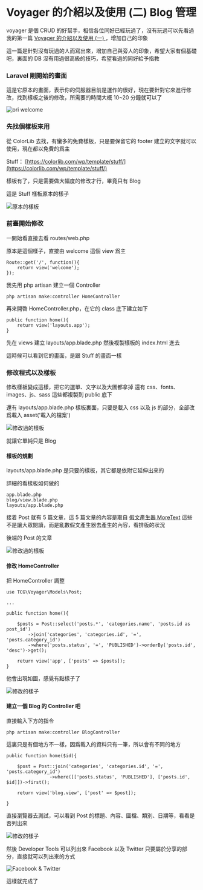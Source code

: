 # Voyager 的介紹以及使用 (二) Blog 管理

voyager 是個 CRUD 的好幫手，相信各位同好已經玩過了，沒有玩過可以先看過我的第一篇 [Voyager 的介紹以及使用 (一)
](https://www.prgpress.com/voyager-de-jie-shao-yi-ji-shi-yong/)，增加自己的印象

這一篇是針對沒有玩過的人而寫出來，增加自己與旁人的印象，希望大家有個基礎吧，裏面的 DB 沒有用過很高級的技巧，希望看過的同好給予指教

### Laravel 剛開始的畫面

這是它原本的畫面，表示你的伺服器目前是運作的很好，現在要針對它來進行修改，找到樣板之後的修改，所需要的時間大概 10~20 分鐘就可以了

![ori welcome](https://raw.githubusercontent.com/zivhsiao/repo-picture-1/master/images/voyager_blog/ori_welcome.png)


### 先找個樣板來用

從 ColorLib 去找，有蠻多的免費樣板，只是要保留它的 footer 建立的文字就可以使用，現在都以免費的爲主

Stuff： [https://colorlib.com/wp/template/stuff/](https://colorlib.com/wp/template/stuff/)

樣板有了，只是需要做大幅度的修改才行，畢竟只有 Blog

這是 Stuff 樣板原本的樣子

![原本的樣板](https://raw.githubusercontent.com/zivhsiao/repo-picture-1/master/images/voyager_blog/stuff_template.png)

### 前臺開始修改

一開始看直接去看 routes/web.php

原本是這個樣子，直接由 welcome 這個 view 爲主

```
Route::get('/', function(){
    return view('welcome');
});
```  

我先用 php artisan 建立一個 Controller

```
php artisan make:controller HomeController 
```

再來開啓 HomeController.php，在它的 class 底下建立如下

```
public function home(){
    return view('layouts.app');
}
```

先在 views 建立 layouts/app.blade.php
然後複製樣板的 index.html 進去

這時候可以看到它的畫面，是跟 Stuff 的畫面一樣


### 修改程式以及樣板

修改樣板變成這樣，把它的選單、文字以及大圖都拿掉
還有 css、fonts、images、js、sass 這些都複製到 public 底下

還有 layouts/app.blade.php 樣板裏面，只要是載入 css 以及 js 的部分，全部改爲載入 asset('載入的檔案') 

![修改過的樣板](https://raw.githubusercontent.com/zivhsiao/repo-picture-1/master/images/voyager_blog/fix_template_1.png)

就讓它單純只是 Blog 

#### 樣板的規劃

layouts/app.blade.php 是只要的樣板，其它都是依附它延伸出來的

詳細的看樣板如何做的

```
app.blade.php
blog/view.blade.php
layouts/app.blade.php
```

接着 Post 就有 5 篇文章，這 5 篇文章的內容是取自 [假文產生器 MoreText](http://more.handlino.com/)
這些不是讓大眾閱讀，而是亂數假文產生器去產生的內容，看排版的狀況

後端的 Post 的文章

![修改過的樣板](https://raw.githubusercontent.com/zivhsiao/repo-picture-1/master/images/voyager_blog/admin_posts.png)

#### 修改 HomeController

把 HomeController 調整

```
use TCG\Voyager\Models\Post;

...

public function home(){

    $posts = Post::select('posts.*', 'categories.name', 'posts.id as post_id')
        ->join('categories', 'categories.id', '=', 'posts.category_id')
        ->where('posts.status', '=', 'PUBLISHED')->orderBy('posts.id', 'desc')->get();
    
    return view('app', ['posts' => $posts]);
}
```

他會出現如圖，感覺有點樣子了

![修改的樣子](https://raw.githubusercontent.com/zivhsiao/repo-picture-1/master/images/voyager_blog/fix_template.png)

#### 建立一個 Blog 的 Controller 吧

直接輸入下方的指令

```
php artisan make:controller BlogController 
```

這裏只是有個地方不一樣，因爲載入的資料只有一筆，所以會有不同的地方

```
public function home($id){

    $post = Post::join('categories', 'categories.id', '=', 'posts.category_id')
                ->where([['posts.status', 'PUBLISHED'], ['posts.id', $id]])->first();

    return view('blog.view', ['post' => $post]);

}
```

直接瀏覽器去測試，可以看到 Post 的標題、內容、圖檔、類別、日期等，看看是否列出來

![修改的樣子](https://raw.githubusercontent.com/zivhsiao/repo-picture-1/master/images/voyager_blog/post_article.png)

然後 Developer Tools 可以列出來 Facebook 以及 Twitter 只要屬於分享的部分，直接就可以列出來的方式

![Facebook & Twitter](https://raw.githubusercontent.com/zivhsiao/repo-picture-1/master/images/voyager_blog/developer_tools.png)

這樣就完成了
